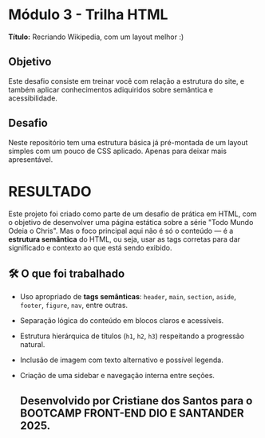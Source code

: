 # Módulo 3 - Trilha HTML

**Título:** Recriando Wikipedia, com um layout melhor :)

## Objetivo
Este desafio consiste em treinar você com relação a estrutura do site, e também aplicar conhecimentos adiquiridos sobre semântica e acessibilidade.

## Desafio
Neste repositório tem uma estrutura básica já pré-montada de um layout simples com um pouco de CSS aplicado. Apenas para deixar mais apresentável.

# RESULTADO
Este projeto foi criado como parte de um desafio de prática em HTML, com o objetivo de desenvolver uma página estática sobre a série "Todo Mundo Odeia o Chris". Mas o foco principal aqui não é só o conteúdo — é a **estrutura semântica** do HTML, ou seja, usar as tags corretas para dar significado e contexto ao que está sendo exibido.

## 🛠️ O que foi trabalhado

- Uso apropriado de **tags semânticas**: `header`, `main`, `section`, `aside`, `footer`, `figure`, `nav`, entre outras.
- Separação lógica do conteúdo em blocos claros e acessíveis.
- Estrutura hierárquica de títulos (`h1`, `h2`, `h3`) respeitando a progressão natural.
- Inclusão de imagem com texto alternativo e possível legenda.
- Criação de uma sidebar e navegação interna entre seções.

  ## Desenvolvido por Cristiane dos Santos para o BOOTCAMP FRONT-END DIO E SANTANDER 2025.
